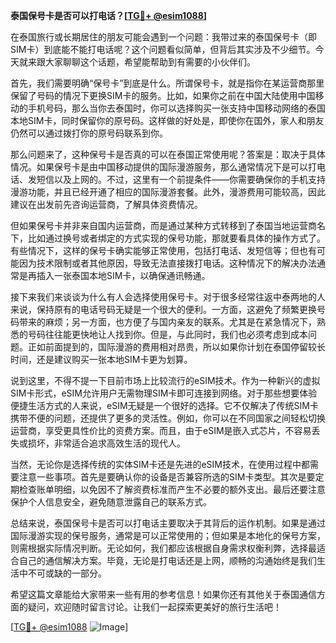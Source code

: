 **泰国保号卡是否可以打电话？[[TG💪+ @esim1088](https://t.me/s/esim1088)]**

在泰国旅行或长期居住的朋友可能会遇到一个问题：我带过来的泰国保号卡（即SIM卡）到底能不能打电话呢？这个问题看似简单，但背后其实涉及不少细节。今天就来跟大家聊聊这个话题，希望能帮助到有需要的小伙伴们。

首先，我们需要明确“保号卡”到底是什么。所谓保号卡，就是指你在某运营商那里保留了号码的情况下更换SIM卡的服务。比如，如果你之前在中国大陆使用中国移动的手机号码，那么当你去泰国时，你可以选择购买一张支持中国移动网络的泰国本地SIM卡，同时保留你的原号码。这样做的好处是，即使你在国外，家人和朋友仍然可以通过拨打你的原号码联系到你。

那么问题来了，这种保号卡是否真的可以在泰国正常使用呢？答案是：取决于具体情况。如果保号卡是由中国移动提供的国际漫游服务，那么通常情况下是可以打电话、发短信以及上网的。不过，这里有一个前提条件——你需要确保你的手机支持漫游功能，并且已经开通了相应的国际漫游套餐。此外，漫游费用可能较高，因此建议在出发前先咨询运营商，了解具体资费情况。

但如果保号卡并非来自国内运营商，而是通过某种方式转移到了泰国当地运营商名下，比如通过换号或者绑定的方式实现的保号功能，那就要看具体的操作方式了。有些情况下，这样的保号卡确实能够正常使用，包括打电话、发短信等；但也有可能因为技术限制或者其他原因，导致无法直接拨打电话。这种情况下的解决办法通常是再插入一张泰国本地SIM卡，以确保通讯畅通。

接下来我们来谈谈为什么有人会选择使用保号卡。对于很多经常往返中泰两地的人来说，保持原有的电话号码无疑是一个很大的便利。一方面，这避免了频繁更换号码带来的麻烦；另一方面，也方便了与国内亲友的联系。尤其是在紧急情况下，熟悉的号码往往能更快地让人找到你。但是，与此同时，我们也必须考虑到成本问题。正如前面提到的，国际漫游的费用相对昂贵，所以如果你计划在泰国停留较长时间，还是建议购买一张本地SIM卡更为划算。

说到这里，不得不提一下目前市场上比较流行的eSIM技术。作为一种新兴的虚拟SIM卡形式，eSIM允许用户无需物理SIM卡即可连接到网络。对于那些想要体验便捷生活方式的人来说，eSIM无疑是一个很好的选择。它不仅解决了传统SIM卡携带不便的问题，还提供了更多的灵活性。例如，你可以在不同国家之间轻松切换运营商，享受更具性价比的资费方案。而且，由于eSIM是嵌入式芯片，不容易丢失或损坏，非常适合追求高效生活的现代人。

当然，无论你是选择传统的实体SIM卡还是先进的eSIM技术，在使用过程中都需要注意一些事项。首先是要确认你的设备是否兼容所选的SIM卡类型。其次是要定期检查账单明细，以免因不了解资费标准而产生不必要的额外支出。最后还要注意保护个人信息安全，避免随意泄露自己的联系方式。

总结来说，泰国保号卡是否可以打电话主要取决于其背后的运作机制。如果是通过国际漫游实现的保号服务，通常是可以正常使用的；但如果是本地化的保号方案，则需根据实际情况判断。无论如何，我们都应该根据自身需求权衡利弊，选择最适合自己的通信解决方案。毕竟，无论是打电话还是上网，顺畅的沟通始终是我们生活中不可或缺的一部分。

希望这篇文章能给大家带来一些有用的参考信息！如果你还有其他关于泰国通信方面的疑问，欢迎随时留言讨论。让我们一起探索更美好的旅行生活吧！

[[TG💪+ @esim1088](https://t.me/s/esim1088) ![Image](https://i.postimg.cc/4NQfJmqS/Snipaste-2025-05-13-00-14-12.png)]